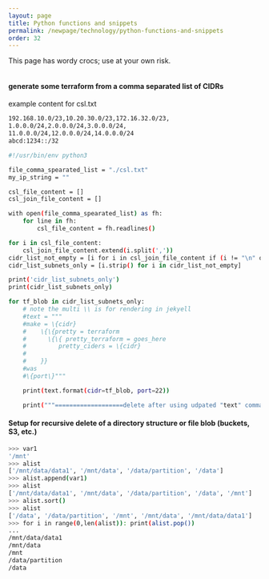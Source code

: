 ```yaml
---
layout: page
title: Python functions and snippets
permalink: /newpage/technology/python-functions-and-snippets
order: 32
---
```


This page has wordy crocs; use at your own risk.


```bash

```

#### generate some terraform from a comma separated list of CIDRs
example content for csl.txt
```bash
192.168.10.0/23,10.20.30.0/23,172.16.32.0/23,
1.0.0.0/24,2.0.0.0/24,3.0.0.0/24,
11.0.0.0/24,12.0.0.0/24,14.0.0.0/24
abcd:1234::/32
```

```bash
#!/usr/bin/env python3

file_comma_spearated_list = "./csl.txt"
my_ip_string = ""

csl_file_content = []
csl_join_file_content = []

with open(file_comma_spearated_list) as fh:
    for line in fh:
        csl_file_content = fh.readlines()

for i in csl_file_content:
    csl_join_file_content.extend(i.split(','))
cidr_list_not_empty = [i for i in csl_join_file_content if (i != "\n" or "" or None)]
cidr_list_subnets_only = [i.strip() for i in cidr_list_not_empty]

print('cidr_list_subnets_only')
print(cidr_list_subnets_only)

for tf_blob in cidr_list_subnets_only:
    # note the multi \\ is for rendering in jekyell
    #text = """
    #make = \{cidr} 
    #    \{\{pretty = terraform
    #      \{\{ pretty_terraform = goes_here
    #         pretty_ciders = \{cidr}
    #    
    #    }}
    #was
    #\{port\}"""

    print(text.format(cidr=tf_blob, port=22))

    print("""===================delete after using udpated "text" command =============================""")

```


#### Setup for recursive delete of a directory structure or file blob (buckets, S3, etc.)
```bash
>>> var1
'/mnt'
>>> alist
['/mnt/data/data1', '/mnt/data', '/data/partition', '/data']
>>> alist.append(var1)
>>> alist
['/mnt/data/data1', '/mnt/data', '/data/partition', '/data', '/mnt']
>>> alist.sort()
>>> alist
['/data', '/data/partition', '/mnt', '/mnt/data', '/mnt/data/data1']
>>> for i in range(0,len(alist)): print(alist.pop())
...
/mnt/data/data1
/mnt/data
/mnt
/data/partition
/data
```
